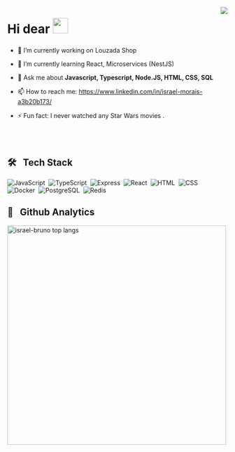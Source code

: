<img
align="right"
size="500em"
src="https://raw.githubusercontent.com/gist/israel-bruno/f1f7b0065c31304246953f2434ca33a4/raw/92e15d7df46877a3769a2c4f3d09ae2a086ce1fa/githubcard.svg"
/>

<h1 align="left">
  Hi dear 
  
  <img src="https://raw.githubusercontent.com/kaueMarques/kaueMarques/master/hi.gif" width="35px">
</h1>

###

<p>

- 🔭 I’m currently working on Louzada Shop

- 🌱 I’m currently learning  React, Microservices (NestJS)

- 💬 Ask me about **Javascript, Typescript,  Node.JS, HTML, CSS, SQL**

- 📫 How to reach me: https://www.linkedin.com/in/israel-morais-a3b20b173/

- ⚡ Fun fact: I never watched any Star Wars movies . 

</p>

<br><br>

## 🛠 &nbsp; Tech Stack 

![JavaScript](https://img.shields.io/badge/JavaScript-05122A?style=flat&logo=javascript)&nbsp; 
![TypeScript](https://img.shields.io/badge/TypeScript-05122A?style=flat&logo=typescript)&nbsp;
![Express](https://img.shields.io/badge/Express-05122A?style=flat&logo=express)&nbsp;
![React](https://img.shields.io/badge/React-05122A?style=flat&logo=react)&nbsp; 
![HTML](https://img.shields.io/badge/HTML-05122A?style=flat&logo=html5)&nbsp; 
![CSS](https://img.shields.io/badge/CSS-05122A?style=flat&logo=css3)&nbsp;
![Docker](https://img.shields.io/badge/Docker-05122A?style=flat&logo=docker)&nbsp;
![PostgreSQL](https://img.shields.io/badge/SQL-05122A?style=flat&logo=postgresql)&nbsp;
![Redis](https://img.shields.io/badge/Redis-05122A?style=flat&logo=redis)&nbsp;

## 🧿 &nbsp; Github Analytics

<p align="left"> 
  <img width="500em" src="https://github-readme-stats.vercel.app/api/top-langs?username=israel-bruno&count_private=true&theme=vision-friendly-dark&layout=compact" alt="israel-bruno top langs"/>
  
</p>
